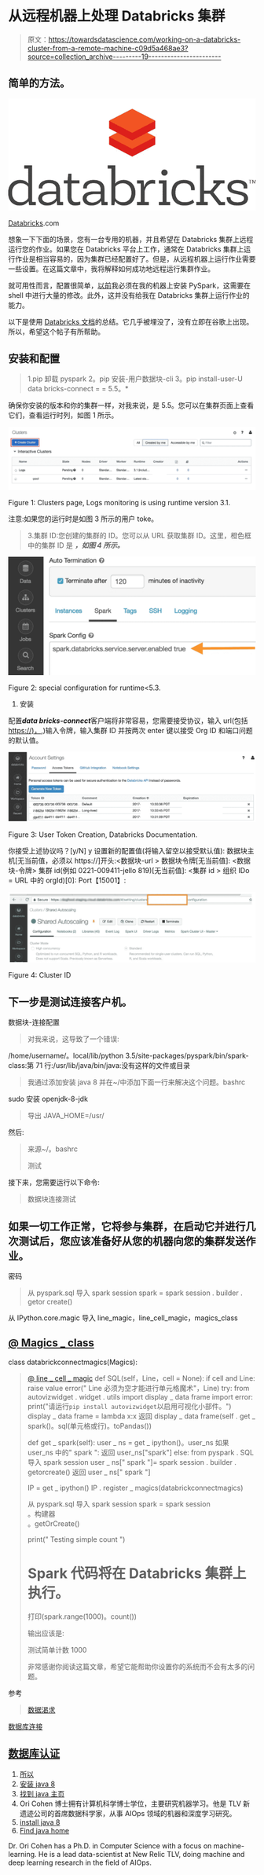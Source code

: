 # 从远程机器上处理 Databricks 集群

> 原文：<https://towardsdatascience.com/working-on-a-databricks-cluster-from-a-remote-machine-c09d5a468ae3?source=collection_archive---------19----------------------->

## 简单的方法。

![](img/1f195bf7b6590f6f4aa0da5d62870d2d.png)

[Databricks](https://databricks.com/).com

想象一下下面的场景，您有一台专用的机器，并且希望在 Databricks 集群上远程运行您的作业。如果您在 Databricks 平台上工作，通常在 Databricks 集群上运行作业是相当容易的，因为集群已经配置好了。但是，从远程机器上运行作业需要一些设置。在这篇文章中，我将解释如何成功地远程运行集群作业。

就可用性而言，配置很简单，[以前](/how-to-install-pyspark-on-a-remote-machine-a3c86e76729d)我必须在我的机器上安装 PySpark，这需要在 shell 中进行大量的修改。此外，这并没有给我在 Databricks 集群上运行作业的能力。

以下是使用 [Databricks 文档](https://docs.databricks.com/user-guide/dev-tools/db-connect.html)的总结。它几乎被埋没了，没有立即在谷歌上出现。所以，希望这个帖子有所帮助。

## 安装和配置

> 1.pip 卸载 pyspark
> 2。pip 安装-用户数据块-cli
> 3。pip install-user-U data bricks-connect = = 5.5。*

确保你安装的版本和你的集群一样，对我来说，是 5.5。您可以在集群页面上查看它们，查看运行时列，如图 1 所示。

![](img/8aa607f4ddf4b14b605c3c5c2c5e8f71.png)

Figure 1: Clusters page, Logs monitoring is using runtime version 3.1.

注意:如果您的运行时是如图 3 所示的用户 toke。

> 3.集群 ID:您创建的集群的 ID。您可以从 URL 获取集群 ID。这里，橙色框 中的集群 ID 是 ***，如图 4 所示。***

![](img/2e13b9faaed00f157428a9d9461c1109.png)

Figure 2: special configuration for runtime<5.3.

1.  安装

配置***data bricks-connect***客户端将非常容易，您需要接受协议，输入 url(包括 [https://)，](/),)输入令牌，输入集群 ID 并按两次 enter 键以接受 Org ID 和端口问题的默认值。

![](img/b1c1dd84e79e7b40dc824c4ad3773fe1.png)

Figure 3: User Token Creation, Databricks Documentation.

你接受上述协议吗？[y/N] y
设置新的配置值(将输入留空以接受默认值):
数据块主机[无当前值，必须以 https://]开头:<数据块-url >
数据块令牌[无当前值]: <数据块-令牌>
集群 id(例如 0221-009411-jello 819)[无当前值]: <集群 id >
组织 IDo = URL 中的 orgId)[0]:<org-id>
Port【15001】:<Port>

![](img/3e3e8ec89d40ff7ad6ca1be504f0b7ba.png)

Figure 4: Cluster ID

## 下一步是测试连接客户机。

数据块-连接配置

> 对我来说，这导致了一个错误:

/home/username/。local/lib/python 3.5/site-packages/pyspark/bin/spark-class:第 71 行:/usr/lib/java/bin/java:没有这样的文件或目录

> 我通过添加安装 java 8 并在~/中添加下面一行来解决这个问题。bashrc

sudo 安装 openjdk-8-jdk

> 导出 JAVA_HOME=/usr/

然后:

> 来源~/。bashrc
> 
> 测试

接下来，您需要运行以下命令:

> 数据块连接测试

## 如果一切工作正常，它将参与集群，在启动它并进行几次测试后，您应该准备好从您的机器向您的集群发送作业。

密码

> 从 pyspark.sql 导入 spark session
> spark = spark session . builder . getor create()

从 IPython.core.magic 导入 line_magic，line_cell_magic，magics_class

## [@ Magics _ class](http://twitter.com/magics_class)
class databrickconnectmagics(Magics):

> [@ line _ cell _ magic](http://twitter.com/line_cell_magic)
> def SQL(self，Line，cell = None):
> if cell and Line:
> raise value error(" Line 必须为空才能进行单元格魔术"，Line)
> try:
> from autovizwidget . widget . utils import display _ data frame
> import error:
> print("请运行` pip install autovizwidget `以启用可视化小部件。")
> display _ data frame = lambda x:x
> 返回 display _ data frame(self . get _ spark()。sql(单元格或行)。toPandas())
> 
> def get _ spark(self):
> user _ ns = get _ ipython()。user_ns
> 如果 user_ns 中的" spark ":
> 返回 user_ns["spark"]
> else:
> from pyspark . SQL 导入 spark session
> user _ ns[" spark "]= spark session . builder . getorcreate()
> 返回 user _ ns[" spark "]
> 
> IP = get _ ipython()
> IP . register _ magics(databrickconnectmagics)
> 
> 从 pyspark.sql 导入 spark session
> spark = spark session \
> 。构建器\
> 。getOrCreate()
> 
> print(" Testing simple count ")
> # Spark 代码将在 Databricks 集群上执行。
> 打印(spark.range(1000)。count())
> 
> 输出应该是:
> 
> 测试简单计数
> 1000
> 
> 非常感谢你阅读这篇文章，希望它能帮助你设置你的系统而不会有太多的问题。

参考

> [数据渴求](https://datathirst.net/blog/2019/3/7/databricks-connect-finally)

[数据库连接](https://docs.databricks.com/user-guide/dev-tools/db-connect.html)

## [数据库认证](https://docs.databricks.com/api/latest/authentication.html#token-management)

1.  [所以](https://stackoverflow.com/questions/52012006/databricks-cli-not-installing-on-ubuntu-18-04)
2.  [安装 java 8](https://www.digitalocean.com/community/tutorials/how-to-install-java-with-apt-on-ubuntu-18-04)
3.  [找到 java 主页](https://www.baeldung.com/find-java-home)
4.  Ori Cohen 博士拥有计算机科学博士学位，主要研究机器学习。他是 TLV 新遗迹公司的首席数据科学家，从事 AIOps 领域的机器和深度学习研究。
5.  [install java 8](https://www.digitalocean.com/community/tutorials/how-to-install-java-with-apt-on-ubuntu-18-04)
6.  [Find java home](https://www.baeldung.com/find-java-home)

Dr. Ori Cohen has a Ph.D. in Computer Science with a focus on machine-learning. He is a lead data-scientist at New Relic TLV, doing machine and deep learning research in the field of AIOps.